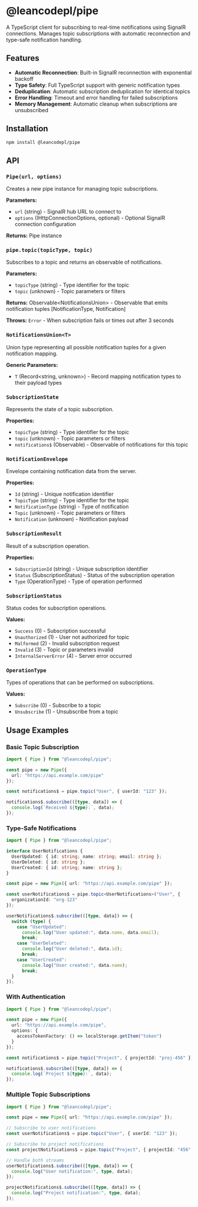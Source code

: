 # @leancodepl/pipe

A TypeScript client for subscribing to real-time notifications using SignalR connections. Manages topic subscriptions with automatic reconnection and type-safe notification handling.

## Features

- **Automatic Reconnection**: Built-in SignalR reconnection with exponential backoff
- **Type Safety**: Full TypeScript support with generic notification types
- **Deduplication**: Automatic subscription deduplication for identical topics
- **Error Handling**: Timeout and error handling for failed subscriptions
- **Memory Management**: Automatic cleanup when subscriptions are unsubscribed 

## Installation

```bash
npm install @leancodepl/pipe
```

## API

### `Pipe(url, options)`

Creates a new pipe instance for managing topic subscriptions.

**Parameters:**
- `url` (string) - SignalR hub URL to connect to
- `options` (IHttpConnectionOptions, optional) - Optional SignalR connection configuration

**Returns:** Pipe instance

### `pipe.topic(topicType, topic)`

Subscribes to a topic and returns an observable of notifications.

**Parameters:**
- `topicType` (string) - Type identifier for the topic
- `topic` (unknown) - Topic parameters or filters

**Returns:** Observable<NotificationsUnion<TNotifications>> - Observable that emits notification tuples [NotificationType, Notification]

**Throws:** `Error` - When subscription fails or times out after 3 seconds

### `NotificationsUnion<T>`

Union type representing all possible notification tuples for a given notification mapping.

**Generic Parameters:**
- `T` (Record<string, unknown>) - Record mapping notification types to their payload types

### `SubscriptionState`

Represents the state of a topic subscription.

**Properties:**
- `topicType` (string) - Type identifier for the topic
- `topic` (unknown) - Topic parameters or filters
- `notifications$` (Observable<unknown>) - Observable of notifications for this topic

### `NotificationEnvelope`

Envelope containing notification data from the server.

**Properties:**
- `Id` (string) - Unique notification identifier
- `TopicType` (string) - Type identifier for the topic
- `NotificationType` (string) - Type of notification
- `Topic` (unknown) - Topic parameters or filters
- `Notification` (unknown) - Notification payload

### `SubscriptionResult`

Result of a subscription operation.

**Properties:**
- `SubscriptionId` (string) - Unique subscription identifier
- `Status` (SubscriptionStatus) - Status of the subscription operation
- `Type` (OperationType) - Type of operation performed

### `SubscriptionStatus`

Status codes for subscription operations.

**Values:**
- `Success` (0) - Subscription successful
- `Unauthorized` (1) - User not authorized for topic
- `Malformed` (2) - Invalid subscription request
- `Invalid` (3) - Topic or parameters invalid
- `InternalServerError` (4) - Server error occurred

### `OperationType`

Types of operations that can be performed on subscriptions.

**Values:**
- `Subscribe` (0) - Subscribe to a topic
- `Unsubscribe` (1) - Unsubscribe from a topic

## Usage Examples

### Basic Topic Subscription

```typescript
import { Pipe } from "@leancodepl/pipe";

const pipe = new Pipe({ 
  url: "https://api.example.com/pipe" 
});

const notifications$ = pipe.topic("User", { userId: "123" });

notifications$.subscribe(([type, data]) => {
  console.log(`Received ${type}:`, data);
});
```

### Type-Safe Notifications

```typescript
import { Pipe } from "@leancodepl/pipe";

interface UserNotifications {
  UserUpdated: { id: string; name: string; email: string };
  UserDeleted: { id: string };
  UserCreated: { id: string; name: string };
}

const pipe = new Pipe({ url: "https://api.example.com/pipe" });

const userNotifications$ = pipe.topic<UserNotifications>("User", { 
  organizationId: "org-123" 
});

userNotifications$.subscribe(([type, data]) => {
  switch (type) {
    case "UserUpdated":
      console.log("User updated:", data.name, data.email);
      break;
    case "UserDeleted":
      console.log("User deleted:", data.id);
      break;
    case "UserCreated":
      console.log("User created:", data.name);
      break;
  }
});
```

### With Authentication

```typescript
import { Pipe } from "@leancodepl/pipe";

const pipe = new Pipe({ 
  url: "https://api.example.com/pipe",
  options: { 
    accessTokenFactory: () => localStorage.getItem("token") 
  }
});

const notifications$ = pipe.topic("Project", { projectId: "proj-456" });

notifications$.subscribe(([type, data]) => {
  console.log(`Project ${type}:`, data);
});
```

### Multiple Topic Subscriptions

```typescript
import { Pipe } from "@leancodepl/pipe";

const pipe = new Pipe({ url: "https://api.example.com/pipe" });

// Subscribe to user notifications
const userNotifications$ = pipe.topic("User", { userId: "123" });

// Subscribe to project notifications
const projectNotifications$ = pipe.topic("Project", { projectId: "456" });

// Handle both streams
userNotifications$.subscribe(([type, data]) => {
  console.log("User notification:", type, data);
});

projectNotifications$.subscribe(([type, data]) => {
  console.log("Project notification:", type, data);
});
```